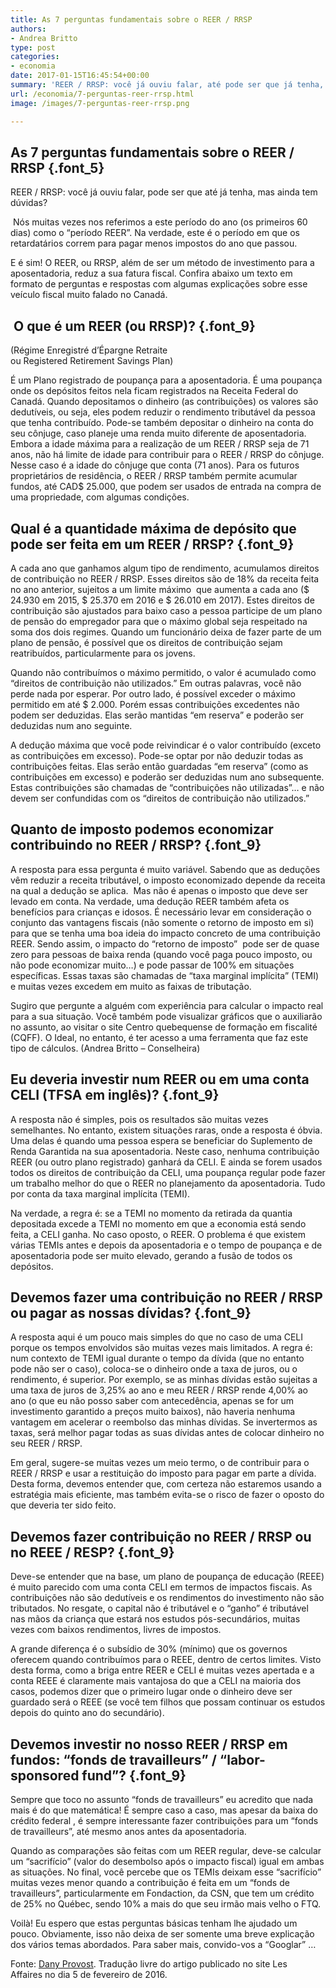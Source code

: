 ```yaml
---
title: As 7 perguntas fundamentais sobre o REER / RRSP
authors:
- Andrea Britto
type: post
categories:
- economia
date: 2017-01-15T16:45:54+00:00
summary: 'REER / RRSP: você já ouviu falar, até pode ser que já tenha, mas ainda tem dúvidas. Afinal de contas: o que é e por que você deveria se preocupar com isso?'
url: /economia/7-perguntas-reer-rrsp.html
image: /images/7-perguntas-reer-rrsp.png

---
```

## As 7 perguntas fundamentais sobre o REER / RRSP {.font_5}

<p class="font_5">
  REER / RRSP: você já ouviu falar, pode ser que até já tenha, mas ainda tem dúvidas?
</p>

<p class="font_9">
   Nós muitas vezes nos referimos a este período do ano (os primeiros 60 dias) como o “período REER”. Na verdade, este é o período em que os retardatários correm para pagar menos impostos do ano que passou.
</p>

<p class="font_9">
  E é sim! O REER, ou RRSP, além de ser um método de investimento para a aposentadoria, reduz a sua fatura fiscal. Confira abaixo um texto em formato de perguntas e respostas com algumas explicações sobre esse veículo fiscal muito falado no Canadá.
</p>

##  O que é um REER (ou RRSP)? {.font_9}

<p class="font_9">
  (Régime Enregistré d’Épargne Retraite ou Registered Retirement Savings Plan)
</p>

<p class="font_9">
  É um Plano registrado de poupança para a aposentadoria. É uma poupança onde os depósitos feitos nela ficam registrados na Receita Federal do Canadá. Quando depositamos o dinheiro (as contribuições) os valores são dedutíveis, ou seja, eles podem reduzir o rendimento tributável da pessoa que tenha contribuído. Pode-se também depositar o dinheiro na conta do seu cônjuge, caso planeje uma renda muito diferente de aposentadoria. Embora a idade máxima para a realização de um REER / RRSP seja de 71 anos, não há limite de idade para contribuir para o REER / RRSP do cônjuge. Nesse caso é a idade do cônjuge que conta (71 anos). Para os futuros proprietários de residência, o REER / RRSP também permite acumular fundos, até CAD$ 25.000, que podem ser usados de entrada na compra de uma propriedade, com algumas condições.
</p>

## Qual é a quantidade máxima de depósito que pode ser feita em um REER / RRSP? {.font_9}

<p class="font_9">
  A cada ano que ganhamos algum tipo de rendimento, acumulamos direitos de contribuição no REER / RRSP. Esses direitos são de 18% da receita feita no ano anterior, sujeitos a um limite máximo  que aumenta a cada ano ($ 24.930 em 2015, $ 25.370 em 2016 e $ 26.010 em 2017). Estes direitos de contribuição são ajustados para baixo caso a pessoa participe de um plano de pensão do empregador para que o máximo global seja respeitado na soma dos dois regimes. Quando um funcionário deixa de fazer parte de um plano de pensão, é possível que os direitos de contribuição sejam reatribuídos, particularmente para os jovens.
</p>

<p class="font_9">
  Quando não contribuímos o máximo permitido, o valor é acumulado como “direitos de contribuição não utilizados.” Em outras palavras, você não perde nada por esperar. Por outro lado, é possível exceder o máximo permitido em até $ 2.000. Porém essas contribuições excedentes não podem ser deduzidas. Elas serão mantidas “em reserva” e poderão ser deduzidas num ano seguinte.
</p>

<p class="font_9">
  A dedução máxima que você pode reivindicar é o valor contribuído (exceto as contribuições em excesso). Pode-se optar por não deduzir todas as contribuições feitas. Elas serão então guardadas “em reserva” (como as contribuições em excesso) e poderão ser deduzidas num ano subsequente. Estas contribuições são chamadas de “contribuições não utilizadas”… e não devem ser confundidas com os “direitos de contribuição não utilizados.”
</p>

## Quanto de imposto podemos economizar contribuindo no REER / RRSP? {.font_9}

<p class="font_9">
  A resposta para essa pergunta é muito variável. Sabendo que as deduções vêm reduzir a receita tributável, o imposto economizado depende da receita na qual a dedução se aplica.  Mas não é apenas o imposto que deve ser levado em conta. Na verdade, uma dedução REER também afeta os benefícios para crianças e idosos. É necessário levar em consideração o conjunto das vantagens fiscais (não somente o retorno de imposto em si) para que se tenha uma boa ideia do impacto concreto de uma contribuição REER. Sendo assim, o impacto do “retorno de imposto”  pode ser de quase zero para pessoas de baixa renda (quando você paga pouco imposto, ou não pode economizar muito…) e pode passar de 100% em situações específicas. Essas taxas são chamadas de “taxa marginal implícita” (TEMI) e muitas vezes excedem em muito as faixas de tributação.
</p>

<p class="font_9">
  Sugiro que pergunte a alguém com experiência para calcular o impacto real para a sua situação. Você também pode visualizar gráficos que o auxiliarão no assunto, ao visitar o site Centro quebequense de formação em fiscalité (CQFF). O Ideal, no entanto, é ter acesso a uma ferramenta que faz este tipo de cálculos. (Andrea Britto – Conselheira)
</p>

## Eu deveria investir num REER ou em uma conta CELI (TFSA em inglês)? {.font_9}

<p class="font_9">
  A resposta não é simples, pois os resultados são muitas vezes semelhantes. No entanto, existem situações raras, onde a resposta é óbvia. Uma delas é quando uma pessoa espera se beneficiar do Suplemento de Renda Garantida na sua aposentadoria. Neste caso, nenhuma contribuição REER (ou outro plano registrado) ganhará da CELI. E ainda se forem usados ​​todos os direitos de contribuição da CELI, uma poupança regular pode fazer um trabalho melhor do que o REER no planejamento da aposentadoria. Tudo por conta da taxa marginal implícita (TEMI).
</p>

<p class="font_9">
  Na verdade, a regra é: se a TEMI no momento da retirada da quantia depositada excede a TEMI no momento em que a economia está sendo feita, a CELI ganha. No caso oposto, o REER. O problema é que existem várias TEMIs antes e depois da aposentadoria e o tempo de poupança e de aposentadoria pode ser muito elevado, gerando a fusão de todos os depósitos.
</p>

## Devemos fazer uma contribuição no REER / RRSP ou pagar as nossas dívidas? {.font_9}

<p class="font_9">
  A resposta aqui é um pouco mais simples do que no caso de uma CELI porque os tempos envolvidos são muitas vezes mais limitados. A regra é: num contexto de TEMI igual durante o tempo da dívida (que no entanto pode não ser o caso), coloca-se o dinheiro onde a taxa de juros, ou o rendimento, é superior. Por exemplo, se as minhas dívidas estão sujeitas a uma taxa de juros de 3,25% ao ano e meu REER / RRSP rende 4,00% ao ano (o que eu não posso saber com antecedência, apenas se for um investimento garantido a preços muito baixos), não haveria nenhuma vantagem em acelerar o reembolso das minhas dívidas. Se invertermos as taxas, será melhor pagar todas as suas dívidas antes de colocar dinheiro no seu REER / RRSP.
</p>

<p class="font_9">
  Em geral, sugere-se muitas vezes um meio termo, o de contribuir para o REER / RRSP e usar a restituição do imposto para pagar em parte a dívida. Desta forma, devemos entender que, com certeza não estaremos usando a estratégia mais eficiente, mas também evita-se o risco de fazer o oposto do que deveria ter sido feito.
</p>

## Devemos fazer contribuição no REER / RRSP ou no REEE / RESP? {.font_9}

<p class="font_9">
  Deve-se entender que na base, um plano de poupança de educação (REEE) é muito parecido com uma conta CELI em termos de impactos fiscais. As contribuições não são dedutíveis e os rendimentos do investimento não são tributados. No resgate, o capital não é tributável e o “ganho” é tributável nas mãos da criança que estará nos estudos pós-secundários, muitas vezes com baixos rendimentos, livres de impostos.
</p>

<p class="font_9">
  A grande diferença é o subsídio de 30% (mínimo) que os governos oferecem quando contribuímos para o REEE, dentro de certos limites. Visto desta forma, como a briga entre REER e CELI é muitas vezes apertada e a conta REEE é claramente mais vantajosa do que a CELI na maioria dos casos, podemos dizer que o primeiro lugar onde o dinheiro deve ser guardado será o REEE (se você tem filhos que possam continuar os estudos depois do quinto ano do secundário).
</p>

## Devemos investir no nosso REER / RRSP em fundos: “fonds de travailleurs” / “labor-sponsored fund”? {.font_9}

<p class="font_9">
  Sempre que toco no assunto “fonds de travailleurs” eu acredito que nada mais é do que matemática! É sempre caso a caso, mas apesar da baixa do crédito federal , é sempre interessante fazer contribuições para um &#8220;fonds de travailleurs&#8221;, até mesmo anos antes da aposentadoria.
</p>

<p class="font_9">
  Quando as comparações são feitas com um REER regular, deve-se calcular um “sacrifício” (valor do desembolso após o impacto fiscal) igual em ambas as situações. No final, você percebe que os TEMIs deixam esse “sacrifício” muitas vezes menor quando a contribuição é feita em um “fonds de travailleurs”, particularmente em Fondaction, da CSN, que tem um crédito de 25% no Québec, sendo 10% a mais do que seu irmão mais velho o FTQ.
</p>

<p class="font_9">
  Voilà! Eu espero que estas perguntas básicas tenham lhe ajudado um pouco. Obviamente, isso não deixa de ser somente uma breve explicação dos vários temas abordados. Para saber mais, convido-vos a “Googlar” …
</p>

<p class="font_9">
  Fonte: <a href="http://www.lesaffaires.com/auteur/dany-provost/1574" target="_blank" data-content="http://www.lesaffaires.com/auteur/dany-provost/1574" data-type="external">Dany Provost</a>. Tradução livre do artigo publicado no site Les Affaires no dia 5 de fevereiro de 2016.
</p>

<p class="font_9">